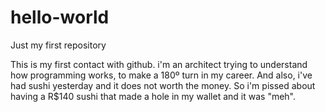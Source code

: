# hello-world
Just my first repository

This is my first contact with github. i'm an architect trying to understand how programming works, to make a 180º turn in my career.
And also, i've had sushi yesterday and it does not worth the money. So i'm pissed about having a R$140 sushi that made a hole in my wallet and it was "meh". 
